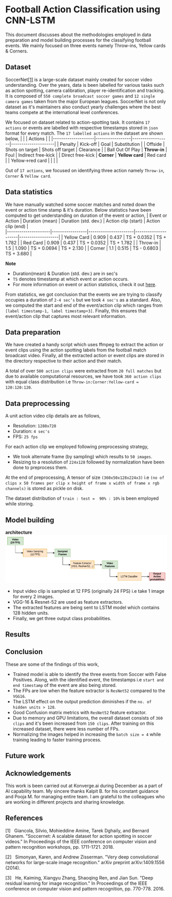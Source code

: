 # Football Action Classification using CNN-LSTM

This document discusses about the methodologies employed in data preparation and model building processes for the classifying football events. We mainly focused on three events namely Throw-ins, Yellow cards & Corners.

## Dataset

SoccerNet[[1]](#References) is a large-scale dataset mainly created for soccer video understanding. Over the years, data is been labelled for various tasks such as action spotting, camera calibration, player re-identification and tracking. It is composed of `550 complete broadcast soccer games` and `12 single camera games` taken from the major European leagues. SoccerNet is not only dataset as it's maintainers also conduct yearly challenges where the best teams compete at the international level conferences.

We focused on dataset related to action-spotting task. It contains `17 actions` or events are labelled with respective timestamps stored in `json` format for every match. The `17 labelled actions` in the dataset are shown below,
|                    |                 | Actions          |                     |
|--------------------|-----------------|------------------|---------------------|
|      Penalty       |    Kick-off     |      Goal        |    Substitution     |
|      Offside       | Shots on target | Shots off target |     Clearance       |
|  Ball Out Of Play  |   **Throw-in**  |      Foul        | Indirect free-kick  |
|  Direct free-kick  |   **Corner**    | **Yellow card**  |     Red card        |
|  Yellow->red card  |                 |                  |                     |

Out of `17 actions`, we focused on identifying three action namely `Throw-in`, `Corner` & `Yellow card`.

## Data statistics

We have manually watched some soccer matches and noted down the event or action time stamp & it's duration. Below statistics have been computed to get understanding on duration of the event or action,
|   Event or Action   | Duration (mean) | Duration (std. dev.) | Action clip (start) | Action clip (end) |  
|---------------------|-----------------|----------------------|---------------------|-------------------|
|      Yellow Card    |      0.909      |        0.437         |     TS + 0.0352     |    TS + 1.782     |
|      Red Card       |      0.909      |        0.437         |     TS + 0.0352     |    TS + 1.782     |
|      Throw-in       |      1.5        |        1.090         |     TS + 0.0694     |   TS + 2.130      |
|      Corner         |      1.1        |        0.515         |     TS - 0.6803     |   TS + 3.680      |

**Note**

- Duration(mean) & Duration (std. dev.) are in sec's
- `TS` denotes timestamp at which event or action occurs.
- For more information on event or action statistics, check it out [here](https://docs.google.com/spreadsheets/d/1MlLQifW1cku9VNuCqNe8ouMT92ChKka1_5lXDSMLB4Q/edit?usp=sharing).

From statistics, we got conclusion that the events we are trying to classify occupies a duration of `2-4 sec’s` but we took `4 sec's` as a standard. Also, we computed the start and end of the event/action clip which ranges from `[label timestamp-1, label timestamp+3]`. Finally, this ensures that event/action clip that captures most relevant information.

## Data preparation

We have created a handy script which uses ffmpeg to extract the action or event clips using the action spotting labels from the football match broadcast video. Finally, all the extracted action or event clips are stored in the directory respective to their action and their match.

A total of over `500 action clips` were extracted from `20 full matches` but due to available computational resources, we have took `360 action clips` with equal class distribution i.e `Throw-in:Corner:Yellow-card = 120:120:120`.

## Data preprocessing

A unit action video clip details are as follows,
- Resolution: `1280x720`
- Duration: `4 sec's`
- FPS: `25 fps`

For each action clip we employed following preprocessing strategy,
- We took alternate frame (by sampling) which results to `50 images`.
- Resizing to a resolution of `224x128` followed by normalization have been done to preprocess them.

At the end of preprocessing, A tensor of size `(360x50x128x224x3)` i.e `(no of clips x 50 frames per clip x height of frame x width of frame x rgb channels)` is stored as pickle on disk.  

The dataset distribution of `train : test =  90% : 10%` is been employed while storing.

## Model building

**architecture**
![Model architecture](./images/arch.png)

- Input video clip is sampled at 12 FPS (originally 24 FPS) i.e take 1 image for every 2 images.
- VGG-16 & Resnet-52 are used as feature extractors.
- The extracted features are being sent to LSTM model which contains 128 hidden units.
- Finally, we get three output class probabilities.

## Results

## Conclusion
These are some of the findings of this work,
- Trained model is able to identify the three events from Soccer with False Positives. Along, with the identified event, the timestamps i.e `start and end timestamp` of the event are also being stored. 
- The FPs are low when the feature extractor is `ResNet52` compared to the `VGG16`.
- The LSTM effect on the output prediction diminishes if the `no. of hidden units > 128`.
- Good Confusion matrix metrics with `ResNet52` feature extractor.
- Due to memory and GPU limitations, the overall dataset consists of `360 clips` and it's been increased from `150 clips`. After training on this increased dataset, there were less number of FPs.
- Normalizing the images helped in increasing the `batch size = 4` while training leading to faster training process.

## Future work

## Acknowledgements

This work is been carried out at Konverge.ai during December as a part of AI capability team. My sincere thanks Kalpit B. for his constant guidance and Pooja M. for managing entire team. I am grateful to the colleagues who are working in different projects and sharing knowledge.  

## References

[1] &nbsp; Giancola, Silvio, Mohieddine Amine, Tarek Dghaily, and Bernard Ghanem. "Soccernet: A scalable dataset for action spotting in soccer videos." In Proceedings of the IEEE conference on computer vision and pattern recognition workshops, pp. 1711-1721. 2018.

[2] &nbsp; Simonyan, Karen, and Andrew Zisserman. "Very deep convolutional networks for large-scale image recognition." arXiv preprint arXiv:1409.1556 (2014).

[3] &nbsp; He, Kaiming, Xiangyu Zhang, Shaoqing Ren, and Jian Sun. "Deep residual learning for image recognition." In Proceedings of the IEEE conference on computer vision and pattern recognition, pp. 770-778. 2016.


